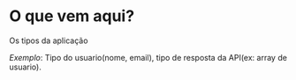# O que vem aqui?

Os tipos da aplicação

_Exemplo_: Tipo do usuario(nome, email), tipo de resposta da API(ex: array de usuario).
